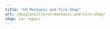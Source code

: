 ```yaml
---
title: "CH Mechanic and Tire Shop"
url: /douglasville/ch-mechanic-and-tire-shop/
shop: car repair
---
```


